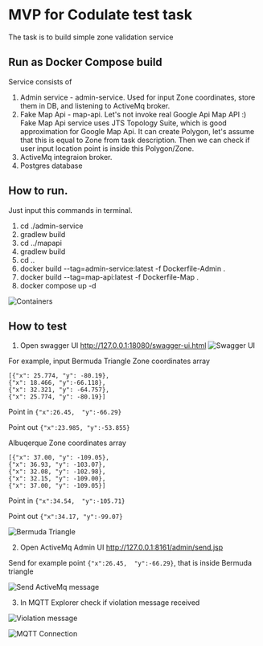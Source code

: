 # MVP for Codulate test task

The task is to build simple zone validation service

## Run as Docker Compose build

Service consists of
1) Admin service - admin-service. Used for input Zone coordinates, store them in DB, and listening to ActiveMq broker.
2) Fake Map Api - map-api. Let's not invoke real Google Api Map API :) Fake Map Api service uses JTS Topology Suite,
which is good approximation for Google Map Api. It can create Polygon,
let's assume that this is equal to Zone from task description.
Then we can check if user input location point is inside this Polygon/Zone.
3) ActiveMq integraion broker.
4) Postgres database

## How to run.
Just input this commands in terminal.

1) cd ./admin-service
2) gradlew build
3) cd ../mapapi
4) gradlew build
5) cd ..
6) docker build --tag=admin-service:latest -f Dockerfile-Admin .
7) docker build --tag=map-api:latest -f Dockerfile-Map .
8) docker compose up -d


![Containers](https://user-images.githubusercontent.com/108343174/194169640-11985d17-c55d-4067-b111-3e0ed2a9eece.png)

## How to test

1) Open swagger UI http://127.0.0.1:18080/swagger-ui.html
![Swagger UI](https://user-images.githubusercontent.com/108343174/194169957-121ca7e5-43a1-41be-b723-c4b9785e127b.png)

For example, input Bermuda Triangle Zone coordinates array
```
[{"x": 25.774, "y": -80.19},
{"x": 18.466, "y":-66.118},
{"x": 32.321, "y": -64.757},
{"x": 25.774, "y": -80.19}]
```
Point in `{"x":26.45,  "y":-66.29}`

Point out `{"x":23.985, "y":-53.855}`

Albuqerque Zone coordinates array
```
[{"x": 37.00, "y": -109.05},
{"x": 36.93, "y": -103.07},
{"x": 32.08, "y": -102.98},
{"x": 32.15, "y": -109.00},
{"x": 37.00, "y": -109.05}]
```
Point in `{"x":34.54,  "y":-105.71}`

Point out `{"x":34.17, "y":-99.07}`

![Bermuda Triangle](https://user-images.githubusercontent.com/108343174/194170647-5da9e6c8-2114-49e0-8482-9891bcfdb1d2.png)

2) Open ActiveMq Admin UI http://127.0.0.1:8161/admin/send.jsp

Send for example point `{"x":26.45,  "y":-66.29}`, that is inside Bermuda triangle

![Send ActiveMq message](https://user-images.githubusercontent.com/108343174/194170831-87257269-8135-4586-b239-6b8a9f16fd98.png)

3) In MQTT Explorer check if violation message received

![Violation message](https://user-images.githubusercontent.com/108343174/194171115-72bf6cf3-3ab4-4d07-bcd2-697c95d241a4.png)


![MQTT Connection](https://user-images.githubusercontent.com/108343174/194171198-354f45ec-d381-4544-8f00-6b07f02f6577.png)